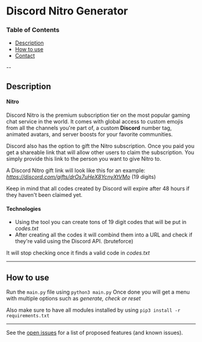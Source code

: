 # Discord Nitro Generator

### Table of Contents
- [Description](#description)
- [How to use](#how-to-use)
- [Contact](#contact)

--

## Description

#### Nitro

Discord Nitro is the premium subscription tier on the most popular gaming chat service in the world. It comes with global access to custom emojis from all the channels you're part of, a custom **Discord** number tag, animated avatars, and server boosts for your favorite communities.

Discord also has the option to gift the Nitro subscription. Once you paid you get a shareable link that will allow other users to claim the subscription. You simply provide this link to the person you want to give Nitro to.

A Discord Nitro gift link will look like this for an example: *https://discord.com/gifts/drOs7uHeX8YcnyXtVMo* (19 digits)

Keep in mind that all codes created by Discord will expire after 48 hours if they haven't been claimed yet.

#### Technologies

- Using the tool you can create tons of 19 digit codes that will be put in *codes.txt*
- After creating all the codes it will combind them into a URL and check if they're valid using the Discord API. (bruteforce)

It will stop checking once it finds a valid code in *codes.txt*

---

## How to use

Run the ``main.py`` file using ``python3 main.py``
Once done you will get a menu with multiple options such as *generate, check or reset*

Also make sure to have all modules installed by using ``pip3 install -r requirements.txt``

---

See the [open issues](https://github.com/semmoolenschot/Discord-Nitro-generator/issues) for a list of proposed features (and known issues).

